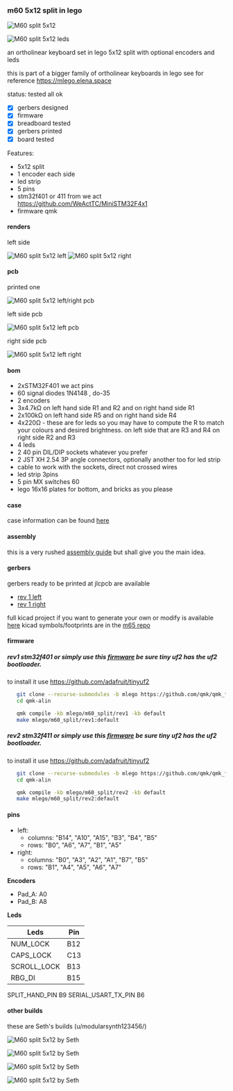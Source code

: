 ### m60 5x12 split in lego

  ![M60 split 5x12](pics/5x12s/m60_split.jpg)

  ![M60 split 5x12 leds](pics/5x12s/m60s-leds.jpg)

an ortholinear keyboard set in lego 5x12 split with optional encoders and leds

this is part of a bigger family of ortholinear keyboards in lego see for reference
https://mlego.elena.space

status:  tested all ok

* [x] gerbers designed
* [x] firmware
* [x] breadboard tested
* [x] gerbers printed
* [x] board tested

Features:

* 5x12 split
* 1 encoder each side
* led strip
* 5 pins
* stm32f401 or 411 from we act https://github.com/WeActTC/MiniSTM32F4x1
* firmware qmk

#### renders

left side


  ![M60 split 5x12 left](pics/5x12s/m60-split-left-3d.png)
  ![M60 split 5x12 right](pics/5x12s/m60-split-right-3d.png)


#### pcb

printed one

  ![M60 split 5x12 left/right pcb](pics/5x12s/m60_split_pcb.png)

left side pcb

  ![M60 split 5x12 left pcb](pics/5x12s/m60-left.png)

right side pcb

  ![M60 split 5x12 left right](pics/5x12s/m60-right.png)

#### bom

* 2xSTM32F401 we act pins
* 60 signal diodes 1N4148 , do-35
* 2 encoders
* 3x4.7kΩ on left hand side R1 and R2 and on right hand side R1
* 2x100kΩ on left hand side R5 and on right hand side R4
* 4x220Ω - these are for leds so you may have to compute the R to match your colours and desired brightness. on left side that are
  R3 and R4 on right side R2 and R3
* 4 leds
* 2 40 pin DIL/DIP sockets whatever you prefer
* 2 JST XH 2.54 3P angle connectors, optionally another too for led strip
* cable to work with the sockets, direct not crossed wires
* led strip 3pins
* 5 pin MX switches 60
* lego 16x16 plates for bottom, and bricks as you please

#### case

case information can be found [here](https://mlego.elena.space/m65/#case)

#### assembly

this is a very rushed [assembly guide](assembly.md) but shall give you the main idea.

#### gerbers

 gerbers ready to be printed at jlcpcb are available

 + [rev 1 left](https://gitlab.com/m-lego/m60_split/-/blob/main/m60-split-left/gerbers-left.zip)
 + [rev 1 right](https://gitlab.com/m-lego/m60_split/-/blob/main/m60-split-right/gerbers-right.zip)

  full kicad project if you want to generate your own or modify is available [here](https://gitlab.com/m-lego/m60_split/)
  kicad symbols/footprints are in the [m65 repo](https://gitlab.com/m-lego/m65/)



#### firmware

##### rev1 stm32f401 or simply use this [firmware](https://gitlab.com/m-lego/m60_split/-/blob/main/firmware/mlego_m60_split_rev1_default.uf2) be sure tiny uf2 has the uf2 bootloader.
to install it use https://github.com/adafruit/tinyuf2


```bash
   git clone --recurse-submodules -b mlego https://github.com/qmk/qmk_firmware.git qmk-alin
   cd qmk-alin

   qmk compile -kb mlego/m60_split/rev1 -kb default
   make mlego/m60_split/rev1:default
```

##### rev2 stm32f411 or simply use this [firmware](https://gitlab.com/m-lego/m60_split/-/blob/main/firmware/mlego_m60_split_rev2_default.uf2) be sure tiny uf2 has the uf2 bootloader.
to install it use https://github.com/adafruit/tinyuf2

```bash
   git clone --recurse-submodules -b mlego https://github.com/qmk/qmk_firmware.git qmk-alin
   cd qmk-alin

   qmk compile -kb mlego/m60_split/rev2 -kb default
   make mlego/m60_split/rev2:default
```

#### pins

 - left:
   - columns: "B14", "A10", "A15", "B3", "B4", "B5"
   - rows: "B0", "A6", "A7", "B1", "A5"
 - right:
   - columns: "B0", "A3", "A2", "A1", "B7", "B5"
   - rows: "B1", "A4", "A5", "A6", "A7"

**Encoders**

  - Pad_A: A0
  - Pad_B: A8

**Leds**

| Leds        | Pin |
| ----------- | --- |
| NUM_LOCK    | B12 |
| CAPS_LOCK   | C13 |
| SCROLL_LOCK | B13 |
| RBG_DI      | B15 |

SPLIT_HAND_PIN B9
SERIAL_USART_TX_PIN B6


#### other builds

these are Seth's builds (u/modularsynth123456/)

![M60 split 5x12 by Seth](pics/5x12s/m60s_4.jpg)

![M60 split 5x12 by Seth](pics/5x12s/m60s_3.jpg)

![M60 split 5x12 by Seth](pics/5x12s/m60s_1.jpg)

![M60 split 5x12 by Seth](pics/5x12s/m60s_2.jpg)
